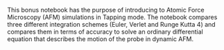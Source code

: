 This bonus notebook has the purpose of introducing to Atomic Force Microscopy (AFM) simulations in Tapping mode.  The notebook compares three different integration schemes (Euler, Verlet and Runge Kutta 4) and compares them in terms of accuracy to solve an ordinary differential equation that describes the motion of the probe in dynamic AFM.

